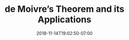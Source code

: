 ---
title: 'de Moivre’s Theorem and its Applications'
date: 2018-11-14T19:02:50-07:00
draft: false
weight: 8
extensions:
    - katex
---